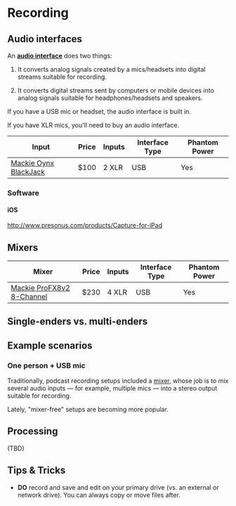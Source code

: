 Recording
=======

## Audio interfaces

An [**audio interface**](https://en.wikipedia.org/wiki/Sound_card#Professional_soundcards_.28audio_interfaces.29) does two things:

1. It converts analog signals created by a mics/headsets into digital streams suitable for recording.

1. It converts digital streams sent by computers or mobile devices into analog signals suitable for headphones/headsets and speakers.

If you have a USB mic or headset, the audio interface is built in.

If you have XLR mics, you'll need to buy an audio interface.

| Input | Price | Inputs | Interface Type | Phantom Power |
| -- | -- | -- | -- | -- |
| [Mackie Oynx BlackJack](http://www.amazon.com/dp/B003VZG550/) | $100 | 2 XLR |USB | Yes |

### Software

#### iOS

http://www.presonus.com/products/Capture-for-iPad

## Mixers
| Mixer | Price | Inputs | Interface Type | Phantom Power |
| -- | -- | -- | -- | -- |
| [Mackie ProFX8v2 8-Channel](http://www.amazon.com/dp/B00VUU77XW/) | $230 | 4 XLR | USB | Yes|

## Single-enders vs. multi-enders

## Example scenarios

### One person + USB mic

Traditionally, podcast recording setups included a [mixer](https://en.wikipedia.org/wiki/Mixing_console), whose job is to mix several audio inputs — for example, multiple mics — into a stereo output suitable for recording.

Lately, "mixer-free" setups are becoming more popular.

## Processing

(TBD)

## Tips & Tricks

* **DO** record and save and edit on your primary drive (vs. an external or network drive). You can always copy or move files after.